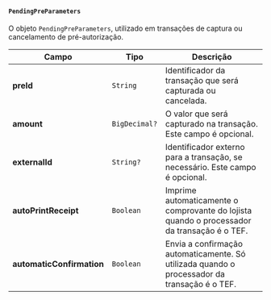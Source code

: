 #### `PendingPreParameters`

O objeto `PendingPreParameters`, utilizado em transações de captura ou cancelamento de pré-autorização.

| Campo                     | Tipo          | Descrição                                                                                    |
|---------------------------|---------------|----------------------------------------------------------------------------------------------|
| **preId**                 | `String`      | Identificador da transação que será capturada ou cancelada.                                  |
| **amount**                | `BigDecimal?` | O valor que será capturado na transação. Este campo é opcional.                              |
| **externalId**            | `String?`     | Identificador externo para a transação, se necessário. Este campo é opcional.                |
| **autoPrintReceipt**      | `Boolean`     | Imprime automaticamente o comprovante do lojista quando o processador da transação é o TEF.  |
| **automaticConfirmation** | `Boolean`     | Envia a confirmação automaticamente. Só utilizada quando o processador da transação é o TEF. |



